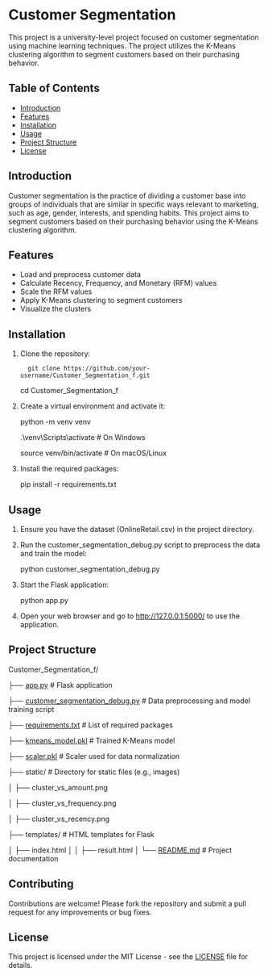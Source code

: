 # Customer Segmentation

This project is a university-level project focused on customer segmentation using machine learning techniques. The project utilizes the K-Means clustering algorithm to segment customers based on their purchasing behavior.

## Table of Contents

- [Introduction](#introduction)
- [Features](#features)
- [Installation](#installation)
- [Usage](#usage)
- [Project Structure](#project-structure)
- [License](#license)

## Introduction

Customer segmentation is the practice of dividing a customer base into groups of individuals that are similar in specific ways relevant to marketing, such as age, gender, interests, and spending habits. This project aims to segment customers based on their purchasing behavior using the K-Means clustering algorithm.

## Features

- Load and preprocess customer data
- Calculate Recency, Frequency, and Monetary (RFM) values
- Scale the RFM values
- Apply K-Means clustering to segment customers
- Visualize the clusters

## Installation

1. Clone the repository:
            
         git clone https://github.com/your-username/Customer_Segmentation_f.git

   
    cd Customer_Segmentation_f

2. Create a virtual environment and activate it:


    python -m venv venv

     .\venv\Scripts\activate  # On Windows

     source venv/bin/activate  # On macOS/Linux


3. Install the required packages:

    pip install -r requirements.txt


## Usage

1. Ensure you have the dataset (OnlineRetail.csv) in the project directory.

2. Run the customer_segmentation_debug.py script to preprocess the data and train the model:


    python customer_segmentation_debug.py


3. Start the Flask application:


    python app.py


4. Open your web browser and go to http://127.0.0.1:5000/ to use the application.



## Project Structure


Customer_Segmentation_f/

├── [app.py](http://_vscodecontentref_/1)                      # Flask application 

├── [customer_segmentation_debug.py](http://_vscodecontentref_/2)  # Data preprocessing and model training script

├── [requirements.txt](http://_vscodecontentref_/3)            # List of required packages

├── [kmeans_model.pkl](http://_vscodecontentref_/4)            # Trained K-Means model

├── [scaler.pkl](http://_vscodecontentref_/5)                  # Scaler used for data normalization

├── static/                     # Directory for static files (e.g., images)

│   ├── cluster_vs_amount.png

│   ├── cluster_vs_frequency.png

│   ├── cluster_vs_recency.png

├── templates/                  # HTML templates for Flask

│   ├── index.html
│
│   ├── result.html
│
└── [README.md](http://_vscodecontentref_/6)                   # Project documentation


## Contributing

Contributions are welcome! Please fork the repository and submit a pull request for any improvements or bug fixes.


## License

This project is licensed under the MIT License - see the [LICENSE](LICENSE) file for details.